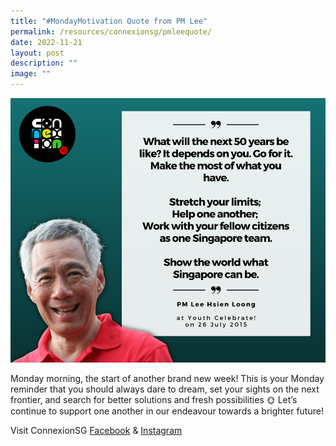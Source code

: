 ```yaml
---
title: "#MondayMotivation Quote from PM Lee"
permalink: /resources/connexionsg/pmleequote/
date: 2022-11-21
layout: post
description: ""
image: ""
---
```


![](/images/connexionsg/2022/motivationmonday%20quote%20-%20pm%20lee.png)

Monday morning, the start of another brand new week! This is your Monday reminder that you should always dare to dream, set your sights on the next frontier, and search for better solutions and fresh possibilities 🌞 Let’s continue to support one another in our endeavour towards a brighter future!


Visit ConnexionSG [Facebook](https://www.facebook.com/ConnexionSG) & [Instagram](https://www.instagram.com/connexionsg/)